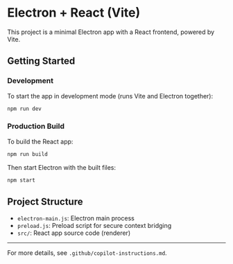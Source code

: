 
# Electron + React (Vite)

This project is a minimal Electron app with a React frontend, powered by Vite.

## Getting Started

### Development

To start the app in development mode (runs Vite and Electron together):

```sh
npm run dev
```

### Production Build

To build the React app:

```sh
npm run build
```

Then start Electron with the built files:

```sh
npm start
```

## Project Structure

- `electron-main.js`: Electron main process
- `preload.js`: Preload script for secure context bridging
- `src/`: React app source code (renderer)

---
For more details, see `.github/copilot-instructions.md`.
